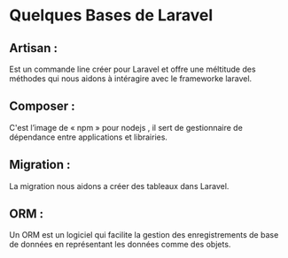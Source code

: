 # Quelques Bases de Laravel
## Artisan : 
Est un commande line créer pour Laravel et offre une méltitude des méthodes qui nous aidons à intéragire avec le frameworke laravel.
## Composer :
C'est l’image de « npm » pour nodejs , il sert de gestionnaire de dépendance entre applications et librairies.
## Migration :
La migration nous aidons a créer des tableaux dans Laravel.
## ORM :
Un ORM est un logiciel qui facilite la gestion des enregistrements de base de données en représentant les données comme des objets.

